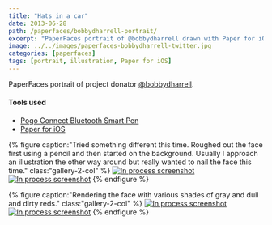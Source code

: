 ```yaml
---
title: "Hats in a car"
date: 2013-06-28
path: /paperfaces/bobbydharrell-portrait/
excerpt: "PaperFaces portrait of @bobbydharrell drawn with Paper for iOS on an iPad."
image: ../../images/paperfaces-bobbydharrell-twitter.jpg
categories: [paperfaces]
tags: [portrait, illustration, Paper for iOS]
---
```


PaperFaces portrait of project donator [@bobbydharrell](https://twitter.com/bobbydharrell).

#### Tools used

- [Pogo Connect Bluetooth Smart Pen](https://www.amazon.com/gp/product/B009K448L4/ref=as_li_ss_tl?ie=UTF8&camp=1789&creative=390957&creativeASIN=B009K448L4&linkCode=as2&tag=mademist-20)
- [Paper for iOS](https://paper.bywetransfer.com/)

{% figure caption:"Tried something different this time. Roughed out the face first using a pencil and then started on the background. Usually I approach an illustration the other way around but really wanted to nail the face this time." class:"gallery-2-col" %}
[![In process screenshot](../../images/paperfaces-bobbydharrell-process-1-600.jpg)](../../images/paperfaces-bobbydharrell-process-1-lg.jpg)
[![In process screenshot](../../images/paperfaces-bobbydharrell-process-2-600.jpg)](../../images/paperfaces-bobbydharrell-process-2-lg.jpg)
{% endfigure %}

{% figure caption:"Rendering the face with various shades of gray and dull and dirty reds." class:"gallery-2-col" %}
[![In process screenshot](../../images/paperfaces-bobbydharrell-process-3-600.jpg)](../../images/paperfaces-bobbydharrell-process-3-lg.jpg)
[![In process screenshot](../../images/paperfaces-bobbydharrell-process-4-600.jpg)](../../images/paperfaces-bobbydharrell-process-4-lg.jpg)
{% endfigure %}
